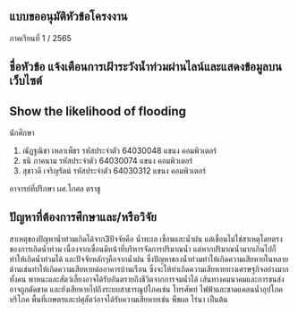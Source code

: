 ## แบบขออนุมัติหัวข้อโครงงาน
ภาคเรียนที่ 1 / 2565
## ชื่อหัวข้อ แจ้งเตือนการเฝ้าระวังน้ำท่วมผ่านไลน์และแสดงข้อมูลบนเว็บไซต์
## Show the likelihood of flooding

นักศึกษา
1. ณัฏฐณิชา เหลาเพ็ชร รหัสประจำตัว 64030048 แขนง คอมพิวเตอร์
2. ธนิ ภาคนาม รหัสประจำตัว 64030074 แขนง คอมพิวเตอร์
3. สุชาวดี เจริญรัตน์ รหัสประจำตัว 64030312 แขนง คอมพิวเตอร์

อาจารย์ที่ปรึกษา ผศ.โกศล ตราชู

## ปัญหาที่ต้องการศึกษาและ/หรือวิจัย
สาเหตุของปัญหาน้ำท่วมเกิดได้จาก3ปัจจัยคือ น้ำทะเล เขื่อนและน้ำฝน แต่เขื่อนไม่ใช่สาเหตุโดยตรงของการเกิดน้ำท่วม เนื่องจากเขื่อนมีหน้าที่บริหารจัดการปริมาณน้ำ แต่หากปริมาณน้ำมากเกินไปก็ทำให้เกิดน้ำท่วมได้ และปัจจัยหลักๆคือจากน้ำฝน ซึ่งปัญหาของน้ำท่วมทำให้เกิดความเสียหายในหลายด้านเช่นทำให้เกิดความเสียหายต่ออาคารบ้านเรือน ซึ่งจะให้ทำเกิดความเสียหายทางเศรษฐกิจอย่างมาก ทั้งคน พาหนะและสัตว์เลี้ยงอาจได้รับอันตรายถึงชีวิตจากการจมน้ำได้ เส้นทางคมนาคมและการขนส่งอาจถูกตัดขาด และยังเสียหายไปถึงระบบสาธารณูปโภคเช่น โทรศัพท์ ไฟฟ้าและขาดแคลนน้ำอุปโภคบริโภค พื้นที่เกษตรและปศุสัตว์อาจได้รับความเสียหายเช่น พืชผล ไร่นา เป็นต้น
